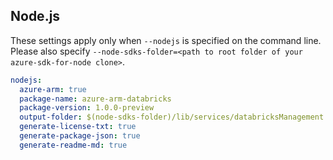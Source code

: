 ## Node.js

These settings apply only when `--nodejs` is specified on the command line.
Please also specify `--node-sdks-folder=<path to root folder of your azure-sdk-for-node clone>`.

``` yaml $(nodejs)
nodejs:
  azure-arm: true
  package-name: azure-arm-databricks
  package-version: 1.0.0-preview
  output-folder: $(node-sdks-folder)/lib/services/databricksManagement
  generate-license-txt: true
  generate-package-json: true
  generate-readme-md: true
```
